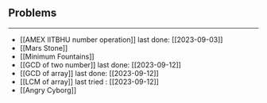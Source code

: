 ## Problems
---
- [[AMEX IITBHU number operation]] last done: [[2023-09-03]]
- [[Mars Stone]]
- [[Minimum Fountains]]
- [[GCD of two number]] last done: [[2023-09-12]]
- [[GCD of array]] last done: [[2023-09-12]]
- [[LCM of array]] last tried : [[2023-09-12]]
- [[Angry Cyborg]]
